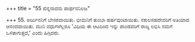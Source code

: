+++
title = "55 ಖಿನ್ನನಾದನು ಪಾರ್ಥನನಿಲಜ"

+++
55. ಅರ್ಜುನನಿಗೆ ಬೇಸರವಾಯಿತು. ಭೀಮನಿಗೆ ತುಂಬಾ ಹರ್ಷವುಂಟಾಯಿತು. ನಕುಲಸಹದೇವರಿಗೆ ಅತಿಯಾದ ಆನಂದವಾಯಿತು. ಮುನಿ ವಧುಗಳೆಲ್ಲರೂ 'ವಿಧಿಯ ಈ ಆಟದಿಂದ ಇನ್ನು ಪಾಂಡವರಿಗೆ ರಾಜ್ಯ ಲಭಿಸಿ ನಮಗೆ ಒಳಿತಾಗುತ್ತದೆ,' ಎಂದು ಹಿಗ್ಗಿದರು.